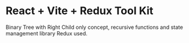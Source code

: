 # React + Vite + Redux Tool Kit

Binary Tree with Right Child only concept, recursive functions and state management library Redux used.

